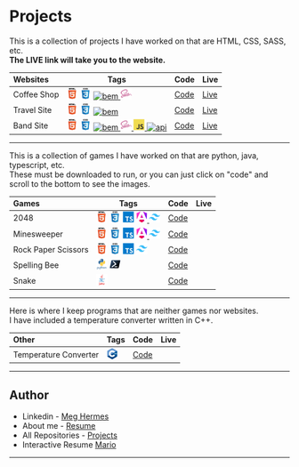 # Projects


This is a collection of projects I have worked on that are HTML, CSS, SASS, etc. <br>
**The LIVE link will take you to the website.**

| Websites  | Tags | Code | Live |
| :---------- | ------------------------------------------------------------------------------------------------------------------------------------------------------------------------------------------------------------------------------------------------------------------------------------------------------------------------------------------------------------------------------------------------------------------------------------------------------------------------------------------------------------------------------------------------------------------------------------------------------------------------------------------------------------------------------------------------------------------------------------------------------------------------------------------------------------------------------------------------------------------------------------------------------------------------------------------------------------------------------------------------------------------------------------------------------------------------------- | -------------------------------------------------------------------------- | ---------------------------------------------------------------- |
| Coffee Shop | <img src="https://raw.githubusercontent.com/devicons/devicon/master/icons/html5/html5-original-wordmark.svg" alt="html5" width="20" height="20"/> <img src="https://raw.githubusercontent.com/devicons/devicon/master/icons/css3/css3-original-wordmark.svg" alt="css3" width="20" height="20"/> <a href="http://getbem.com/" target="_blank" rel="noreferrer"> <img src="https://cdn.freebiesupply.com/logos/large/2x/bem-logo-png-transparent.png" alt="bem" width="20" height="20" /> </a><a href="https://sass-lang.com" target="_blank" rel="noreferrer"> <img src="https://raw.githubusercontent.com/devicons/devicon/master/icons/sass/sass-original.svg" alt="sass" width="20" height="20" /> </a>                                                                                                                                                                                                                                                                                                                                                                      | [Code](https://github.com/MegHermes/coffee-shop) | [Live](https://meghermes.github.io/coffee-shop/) |
| Travel Site | <img src="https://raw.githubusercontent.com/devicons/devicon/master/icons/html5/html5-original-wordmark.svg" alt="html5" width="20" height="20"/> <img src="https://raw.githubusercontent.com/devicons/devicon/master/icons/css3/css3-original-wordmark.svg" alt="css3" width="20" height="20"/> <a href="http://getbem.com/" target="_blank" rel="noreferrer"> <img src="https://cdn.freebiesupply.com/logos/large/2x/bem-logo-png-transparent.png" alt="bem" width="20" height="20" /> </a>                                                                                                                                                                                                                                                                                                                                                                                                                                                                                                                                                                                   | [Code](https://github.com/MegHermes/Travel-Website)  | [Live](https://meghermes.github.io/Travel-Website/)  |
| Band Site   | <img src="https://raw.githubusercontent.com/devicons/devicon/master/icons/html5/html5-original-wordmark.svg" alt="html5" width="20" height="20"/> <img src="https://raw.githubusercontent.com/devicons/devicon/master/icons/css3/css3-original-wordmark.svg" alt="css3" width="20" height="20"/> <a href="http://getbem.com/" target="_blank" rel="noreferrer"> <img src="https://cdn.freebiesupply.com/logos/large/2x/bem-logo-png-transparent.png" alt="bem" width="20" height="20" /> </a><a href="https://sass-lang.com" target="_blank" rel="noreferrer"> <img src="https://raw.githubusercontent.com/devicons/devicon/master/icons/sass/sass-original.svg" alt="sass" width="20" height="20" /> </a> <a href="https://developer.mozilla.org/en-US/docs/Web/JavaScript" target="_blank" rel="noreferrer"><img src="https://raw.githubusercontent.com/devicons/devicon/master/icons/javascript/javascript-original.svg" alt="javascript" width="20" height="20"/> <img src="https://cdn-icons-png.flaticon.com/512/2164/2164832.png" alt="api" width="20" height="20"/></a> | [Code](https://github.com/MegHermes/Band-Website)    | [Live](https://meghermes.github.io/Band-Website/) |

<hr> 

This is a collection of games I have worked on that are python, java, typescript, etc. <br>
These must be downloaded to run, or you can just click on "code" and scroll to the bottom to see the images.

| Games        | Tags                                                                                                                                                                                                                                                                                                                                                                                                                                                                                                                                                                                                                                                                                                                                                                                        | Code                                                                                                  | Live                                                                           |
| :---------------- | ------------------------------------------------------------------------------------------------------------------------------------------------------------------------------------------------------------------------------------------------------------------------------------------------------------------------------------------------------------------------------------------------------------------------------------------------------------------------------------------------------------------------------------------------------------------------------------------------------------------------------------------------------------------------------------------------------------------------------------------------------------------------------------------- | ----------------------------------------------------------------------------------------------------- | ------------------------------------------------------------------------------ |
| 2048               | <img src="https://raw.githubusercontent.com/devicons/devicon/master/icons/html5/html5-original-wordmark.svg" alt="html5" width="20" height="20"/> <img src="https://raw.githubusercontent.com/devicons/devicon/master/icons/css3/css3-original-wordmark.svg" alt="css3" width="20" height="20"/> <img src="https://github.com/devicons/devicon/blob/master/icons/typescript/typescript-original.svg" alt="typescript" width="20" height="20"/> <a href="http://getbem.com/" target="_blank" rel="noreferrer"> <img src="https://github.com/devicons/devicon/blob/master/icons/angular/angular-original.svg" alt="angular" width="20" height="20"/> <img src="https://github.com/devicons/devicon/blob/master/icons/tailwindcss/tailwindcss-original.svg" alt="tailwind" width="20" height="20"/> </a>                                                                                                                                                                                                                                 | [Code](https://github.com/MegHermes/2048)                        |                                                                              |
| Minesweeper        | <img src="https://raw.githubusercontent.com/devicons/devicon/master/icons/html5/html5-original-wordmark.svg" alt="html5" width="20" height="20"/> <img src="https://raw.githubusercontent.com/devicons/devicon/master/icons/css3/css3-original-wordmark.svg" alt="css3" width="20" height="20"/> <img src="https://github.com/devicons/devicon/blob/master/icons/typescript/typescript-original.svg" alt="typescript" width="20" height="20"/> <a href="http://getbem.com/" target="_blank" rel="noreferrer"> <img src="https://github.com/devicons/devicon/blob/master/icons/angular/angular-original.svg" alt="angular" width="20" height="20"/> <img src="https://github.com/devicons/devicon/blob/master/icons/tailwindcss/tailwindcss-original.svg" alt="tailwind" width="20" height="20"/> </a>                                                                                                                                                                                                                                                                          | [Code](https://github.com/MegHermes/minesweeper)                |                                                                              |
| Rock Paper Scissors | <img src="https://raw.githubusercontent.com/devicons/devicon/master/icons/html5/html5-original-wordmark.svg" alt="html5" width="20" height="20"/> <img src="https://raw.githubusercontent.com/devicons/devicon/master/icons/css3/css3-original-wordmark.svg" alt="css3" width="20" height="20"/> <img src="https://github.com/devicons/devicon/blob/master/icons/typescript/typescript-original.svg" alt="typescript" width="20" height="20"/> <a href="http://getbem.com/" target="_blank" rel="noreferrer"> <img src="https://github.com/devicons/devicon/blob/master/icons/tailwindcss/tailwindcss-original.svg" alt="tailwind" width="20" height="20"/> </a> | [Code](https://github.com/MegHermes/rock-paper-scissors)     |                                                                              |
| Spelling Bee       | <img src="https://github.com/devicons/devicon/blob/master/icons/python/python-original-wordmark.svg" alt="python" width="20" height="20"/> <img src="https://github.com/devicons/devicon/blob/master/icons/powershell/powershell-original.svg" alt="shell" width="20" height="20"/> </a> | [Code](https://github.com/MegHermes/spelling-bee)            |                                                                              |
| Snake              | <img src="https://github.com/devicons/devicon/blob/master/icons/java/java-original-wordmark.svg" alt="java" width="20" height="20"/> </a> | [Code](https://github.com/MegHermes/snake)                    |                                                                              |

<hr> 

Here is where I keep programs that are neither games nor websites. <br>
I have included a temperature converter written in C++.

| Other  | Tags | Code | Live |
| :---------- | ------------------------------------------------------------------------------------------------------------------------------------------------------------------------------------------------------------------------------------------------------------------------------------------------------------------------------------------------------------------------------------------------------------------------------------------------------------------------------------------------------------------------------------------------------------------------------------------------------------------------------------------------------------------------------------------------------------------------------------------------------------------------------------------------------------------------------------------------------------------------------------------------------------------------------------------------------------------------------------------------------------------------------------------------------------------------------- | -------------------------------------------------------------------------- | ---------------------------------------------------------------- |
| Temperature Converter | <img src="https://github.com/devicons/devicon/blob/master/icons/cplusplus/cplusplus-original.svg" alt="C++" width="20" height="20"/>  </a>                                                                                                                                                                                                                                                                                                                                                                      | [Code](https://github.com/MegHermes/TemperatureConverter) |  |

<hr> 


## Author

- Linkedin - [Meg Hermes](https://www.linkedin.com/in/meghermes/)
- About me - [Resume](https://github.com/MegHermes/Resume/blob/main/Resume_MegHermes.pdf)
- All Repositories - [Projects](https://github.com/MegHermes?tab=repositories)
- Interactive Resume [Mario](https://meghermes.github.io)

<hr>



